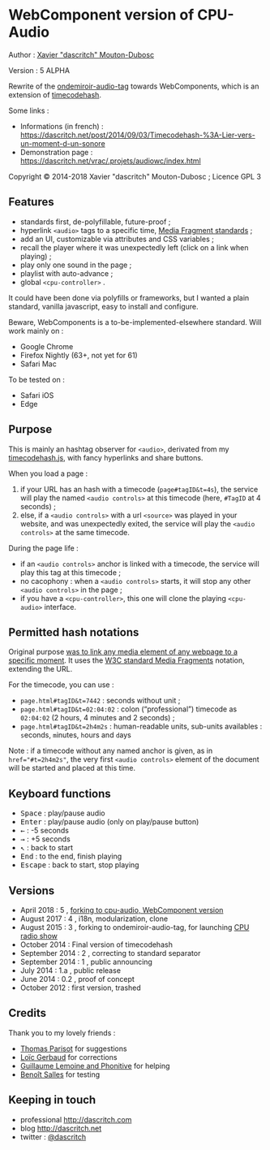 WebComponent version of CPU-Audio
=================================

Author : [Xavier "dascritch" Mouton-Dubosc](http://dascritch.com)

Version : 5 ALPHA

Rewrite of the [ondemiroir-audio-tag](https://github.com/dascritch/ondemiroir-audio-tag) towards WebComponents, which is an extension of [timecodehash](https://github.com/dascritch/timecodehash).

Some links :
* Informations (in french) : <https://dascritch.net/post/2014/09/03/Timecodehash-%3A-Lier-vers-un-moment-d-un-sonore>
* Demonstration page : https://dascritch.net/vrac/.projets/audiowc/index.html

Copyright © 2014-2018 Xavier "dascritch" Mouton-Dubosc ; Licence GPL 3


Features
----------

* standards first, de-polyfillable, future-proof ;
* hyperlink `<audio>` tags to a specific time, [Media Fragment standards](https://www.w3.org/TR/media-frags/) ;
* add an UI, customizable via attributes and CSS variables ;
* recall the player where it was unexpectedly left (click on a link when playing) ;
* play only one sound in the page ;
* playlist with auto-advance ;
* global `<cpu-controller>` .

It could have been done via polyfills or frameworks, but I wanted a plain standard, vanilla javascript, easy to install and configure.

Beware, WebComponents is a to-be-implemented-elsewhere standard. Will work mainly on : 

* Google Chrome
* Firefox Nightly (63+, not yet for 61)
* Safari Mac

To be tested on :

* Safari iOS
* Edge


Purpose
-------

This is mainly an hashtag observer for `<audio>`, derivated from my [timecodehash.js](https://github.com/dascritch/timecodehash), with fancy hyperlinks and share buttons.

When you load a page :

1. if your URL has an hash with a timecode (`page#tagID&t=4s`), the service will play the named `<audio controls>` at this timecode (here, `#TagID` at 4 seconds) ;
2. else, if a `<audio controls>` with a url `<source>` was played in your website, and was unexpectedly exited, the service will play the `<audio controls>` at the same timecode.

During the page life :

* if an `<audio controls>` anchor is linked with a timecode, the service will play this tag at this timecode ;
* no cacophony : when a `<audio controls>` starts, it will stop any other `<audio controls>` in the page ;
* if you have a `<cpu-controller>`, this one will clone the playing `<cpu-audio>` interface.


Permitted hash notations
------------------------

Original purpose [was to link any media element of any webpage to a specific moment](https://dascritch.net/post/2014/09/03/Timecodehash-%3A-Lier-vers-un-moment-d-un-sonore). It uses the [W3C standard Media Fragments](https://www.w3.org/TR/media-frags/) notation, extending the URL. 

For the timecode, you can use :

* `page.html#tagID&t=7442` : seconds without unit ;
* `page.html#tagID&t=02:04:02` : colon (“professional”) timecode as `02:04:02` (2 hours, 4 minutes and 2 seconds) ;
* `page.html#tagID&t=2h4m2s` : human-readable units, sub-units availables : `s`econds, `m`inutes, `h`ours and `d`ays

Note : if a timecode without any named anchor is given, as in `href="#t=2h4m2s"`, the very first `<audio controls>` element of the document will be started and placed at this time.


Keyboard functions
------------------

* <kbd>Space</kbd> : play/pause audio
* <kbd>Enter</kbd> : play/pause audio (only on play/pause button)
* <kbd>←</kbd> : -5 seconds
* <kbd>→</kbd> : +5 seconds
* <kbd>↖</kbd> : back to start
* <kbd>End</kbd> : to the end, finish playing
* <kbd>Escape</kbd> : back to start, stop playing


Versions
--------

* April 2018 : 5 , [forking to cpu-audio, WebComponent version](https://github.com/dascritch/ondemiroir-audio-tag/issues/7#issuecomment-382043789)
* August 2017 : 4 , i18n, modularization, clone
* August 2015 : 3 , forking to ondemiroir-audio-tag, for launching [CPU radio show](http://cpu.pm)
* October 2014 : Final version of timecodehash
* September 2014 : 2 , correcting to standard separator
* September 2014 : 1 , public announcing
* July 2014 : 1.a , public release
* June 2014 : 0.2 , proof of concept
* October 2012 : first version, trashed


Credits
-------

Thank you to my lovely friends :
* [Thomas Parisot](https://oncletom.io/) for suggestions
* [Loïc Gerbaud](https://github.com/chibani) for corrections
* [Guillaume Lemoine and Phonitive](http://www.phonitive.fr/) for helping
* [Benoît Salles](https://twitter.com/infestedgrunt) for testing


Keeping in touch
----------------

* professional <http://dascritch.com>
* blog <http://dascritch.net>
* twitter : [@dascritch](https://twitter.com/dascritch)

